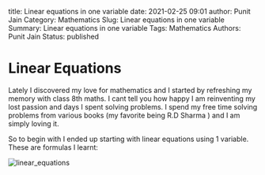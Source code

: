 title: Linear equations in one variable
date: 2021-02-25 09:01
author: Punit Jain
Category: Mathematics
Slug: Linear equations in one variable
Summary:  Linear equations in one variable
Tags: Mathematics
Authors: Punit Jain
Status: published

# Linear Equations
Lately I discovered my love for mathematics and I started by refreshing my memory with class 8th maths.
I cant tell you how happy I am reinventing my lost passion and days I spent solving problems.
I spend my free time solving problems from various books (my favorite being R.D Sharma ) and I am simply loving it.

So to begin with I ended up starting with linear equations using 1 variable.
These are formulas I learnt:

![linear_equations]

[linear_equations]: {static}/images/linear.jpg


